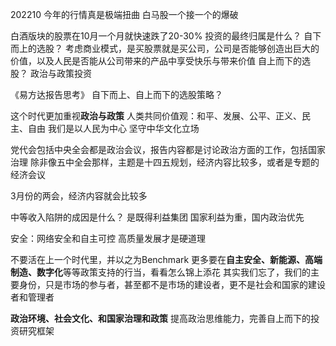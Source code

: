 
202210
今年的行情真是极端扭曲
白马股一个接一个的爆破

白酒版块的股票在10月一个月就快速跌了20-30%
投资的最终归属是什么？
自下而上的选股？ 考虑商业模式，是买股票就是买公司，公司是否能够创造出巨大的价值，以及人民是否能从公司带来的产品中享受快乐与带来价值
自上而下的选股？ 政治与政策投资



《易方达报告思考》
自下而上、自上而下的选股策略？

这个时代更加重视<strong>政治与政策</strong>
人类共同价值观：和平、发展、公平、正义、民主、自由
我们是以人民为中心
坚守中华文化立场

党代会包括中央全会都是政治会议，报告内容都是讨论政治方面的工作，包括国家治理
除非像五中全会那样，主题是十四五规划，经济内容比较多，或者是专题的经济会议

3月份的两会，经济内容就会比较多

中等收入陷阱的成因是什么？ 是既得利益集团
国家利益为重，国内政治优先


安全：网络安全和自主可控
高质量发展才是硬道理

不要活在上一个时代里，并以之为Benchmark
更多要在<strong>自主安全、新能源、高端制造、数字化</strong>等等政策支持的行当，看看怎么锦上添花
其实我们忘了，我们的主要身份，只是市场的参与者，甚至都不是市场的建设者，更不是社会和国家的建设者和管理者

<strong>政治环境、社会文化、和国家治理和政策</strong>
提高政治思维能力，完善自上而下的投资研究框架